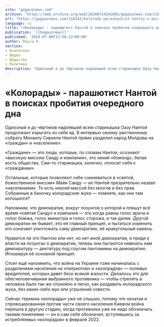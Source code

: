 ```yaml
---
site: "gagauznews.com"
archive: "https://web.archive.org/web/20240714191005/gagauznews.com/116142/kolorady-parashyutist-nantoj-v-poiskah-probitiya-ocherednogo-dna.html"
url: "https://gagauznews.com/116142/kolorady-parashyutist-nantoj-v-poiskah-probitiya-ocherednogo-dna.html"
language: ru
title: "«Колорады» - парашютист Нантой в поисках пробития очередного дна"
publication: '[[Gagauznews]]'
published: '2024-07-08T13:58:12+00:00'
author: Ольга Л.
section:
- Аналитика
- Видео
- Общество
- Политика
description: "Одиозный и до чёртиков надоевший всем старикашка Оазу Нантой продолжает изрыгать из себя яд. В интервью своему умственному собрату Михаилу Сиркели Нантой прямо разделил народ Молдовы на «граждан» и «население». «Граждане» — это люди, которые, по словам Нантоя, осознают «высокую миссию Санду и компании», это некий «бомонд», белая кость общества. Сам-то старикашка, конечно, относит себя к «гражданам». Остальные, которые позволяют себе сомневаться в «святой, божественной миссии» Майи Санду — их Нантой презрительно назвал «населением». То есть некоей массой без мозгов и без прав. Собранные в баночку колорадские жуки — помните, как они там копошатся? Напомним, что демократия, вокруг лозунгов о […]"
---
```


# «Колорады» - парашютист Нантой в поисках пробития очередного дна

Одиозный и до чёртиков надоевший всем старикашка Оазу Нантой продолжает изрыгать из себя яд. В интервью своему умственному собрату Михаилу Сиркели Нантой прямо разделил народ Молдовы на «граждан» и «население».

«Граждане» — это люди, которые, по словам Нантоя, осознают «высокую миссию Санду и компании», это некий «бомонд», белая кость общества. Сам-то старикашка, конечно, относит себя к «гражданам».

Остальные, которые позволяют себе сомневаться в «святой, божественной миссии» Майи Санду — их Нантой презрительно назвал «населением». То есть некоей массой без мозгов и без прав. Собранные в баночку колорадские жуки — помните, как они там копошатся?

Напомним, что демократия, вокруг лозунгов о которой и пляшут всё время «святая Санду» и компания — это когда равны голос врача и голос бомжа, голос министра и голос сторожа, и так далее. Другой демократии не бывает, это её главный принцип, и пытаться изменить его означает уничтожать саму демократию, её краеугольный камень.

Нравится ли это Нантою или нет, но нет иной демократии, и придя к власти на лозунгах о демократии, теперь они пытаются навязать нам демократуру — диктатуру под соусом пантомимы на демократию. Игнорируя её основной принцип.

Стоит ещё напомнить, что война на Украине тоже начиналась с разделением населения на «патриотов» и «колорадов» — полевых вредителей, которых давят безо всякой жалости. Делалось это для обесчеловечивания выбранного противника — чтобы стрелять в человека было так же спокойно и легко, как раздавить колорадского жука, без каких-либо мук или угрызений совести.

Сейчас термина «колорады» уже не слышно, потому что начатая и спровоцированная против части своего населения Киевом война перешла в другую стадию, когда противника уже не надо обозначать такими понятиями — он и сам себя обозначил, вступившись за истребляемых «колорадов» в феврале 2022.